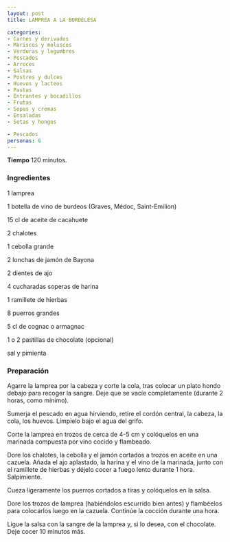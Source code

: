 ```yaml
---
layout: post
title: LAMPREA A LA BORDELESA

categories:
- Carnes y derivados
- Mariscos y moluscos
- Verduras y legumbres
- Pescados
- Arroces
- Salsas
- Postres y dulces
- Huevos y lacteos
- Pastas
- Entrantes y bocadillos
- Frutas
- Sopas y cremas
- Ensaladas
- Setas y hongos

- Pescados
personas: 6 
---
```

<b>Tiempo</b> 120 minutos.

<h3>Ingredientes</h3>
1 lamprea

1 botella de vino de burdeos (Graves, Médoc, Saint-Emilion)

15 cl de aceite de cacahuete

2 chalotes

1 cebolla grande

2 lonchas de jamón de Bayona

2 dientes de ajo

4 cucharadas soperas de harina

1 ramillete de hierbas

8 puerros grandes

5 cl de cognac o armagnac

1 o 2 pastillas de chocolate (opcional)

sal y pimienta

<h3>Preparación</h3>
Agarre la lamprea por la cabeza y corte la cola, tras colocar un plato hondo debajo para recoger la sangre. Deje que se vacíe completamente (durante 2 horas, como mínimo).

Sumerja el pescado en agua hirviendo, retire el cordón central, la cabeza, la cola, los huevos. Límpielo bajo el agua del grifo.

Corte la lamprea en trozos de cerca de 4-5 cm y colóquelos en una marinada compuesta por vino cocido y flambeado.

Dore los chalotes, la cebolla y el jamón cortados a trozos en aceite en una cazuela. Añada el ajo aplastado, la harina y el vino de la marinada, junto con el ramillete de hierbas y déjelo cocer a fuego lento durante 1 hora. Salpimiente.

Cueza ligeramente los puerros cortados a tiras y colóquelos en la salsa.

Dore los trozos de lamprea (habiéndolos escurrido bien antes) y flambéelos para colocarlos luego en la cazuela. Continúe la cocción durante una hora.

Ligue la salsa con la sangre de la lamprea y, si lo desea, con el chocolate. Deje cocer 10 minutos más.

